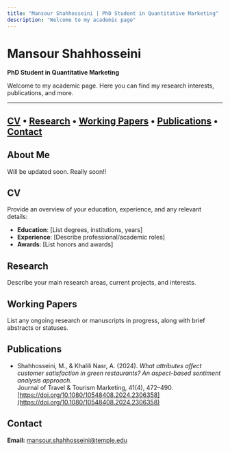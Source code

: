 ```yaml
---
title: "Mansour Shahhosseini | PhD Student in Quantitative Marketing"
description: "Welcome to my academic page"
---
```


# Mansour Shahhosseini  
**PhD Student in Quantitative Marketing**

Welcome to my academic page. Here you can find my research interests, publications, and more.

---
[CV](#cv) • [Research](#research) • [Working Papers](#working-papers) • [Publications](#publications) • [Contact](#contact)
---

## About Me
Will be updated soon. Really soon!!

## <a name="cv"></a>CV
Provide an overview of your education, experience, and any relevant details:

- **Education**: [List degrees, institutions, years]  
- **Experience**: [Describe professional/academic roles]  
- **Awards**: [List honors and awards]

## <a name="research"></a>Research
Describe your main research areas, current projects, and interests.

## <a name="working-papers"></a>Working Papers
List any ongoing research or manuscripts in progress, along with brief abstracts or statuses.

## <a name="publications"></a>Publications
- Shahhosseini, M., & Khalili Nasr, A. (2024). *What attributes affect customer satisfaction in green restaurants? An aspect-based sentiment analysis approach.*  
  Journal of Travel & Tourism Marketing, 41(4), 472–490.  
  [https://doi.org/10.1080/10548408.2024.2306358](https://doi.org/10.1080/10548408.2024.2306358)

## <a name="contact"></a>Contact
**Email:** [mansour.shahhosseini@temple.edu](mailto:mansour.shahhosseini@temple.edu)
